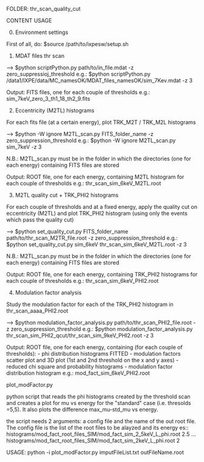 FOLDER: thr_scan_quality_cut

CONTENT USAGE


0. Environment settings

First of all, do: $source /path/to/ixpesw/setup.sh



1. MDAT files thr scan

--> $python scriptPython.py path/to/in_file.mdat -z zero_suppressioj_threshold
e.g.: $python scriptPython.py /data1/IXPE/data/MC_namesOK/MDAT_files_namesOK/sim_7Kev.mdat -z 3

Output: FITS files, one for each couple of thresholds
e.g.: sim_7keV_zero_3_th1_18_th2_9.fits



2. Eccentricity (M2TL) histograms

For each fits file (at a certain energy), plot TRK_M2T / TRK_M2L histograms

--> $python -W ignore M2TL_scan.py FITS_folder_name -z zero_suppression_threshold
e.g.: $python -W ignore M2TL_scan.py sim_7keV -z 3

N.B.: M2TL_scan.py must be in the folder in which the directories (one for each energy) containing FITS files are stored

Output: ROOT file, one for each energy, containing M2TL histogram for each couple of thresholds
e.g.: thr_scan_sim_6keV_M2TL.root



3. M2TL quality cut + TRK_PHI2 histograms

For each couple of thresholds and at a fixed energy, apply the quality cut on eccentricity (M2TL) and plot TRK_PHI2 histogram (using only the events which pass the quality cut)

--> $python set_quality_cut.py FITS_folder_name path/to/thr_scan_M2TR_file.root -z zero_suppression_threshold
e.g.: $python set_quality_cut.py sim_6keV thr_scan_sim_6keV_M2TL.root -z 3

N.B.: M2TL_scan.py must be in the folder in which the directories (one for each energy) containing FITS files are stored

Output: ROOT file, one for each energy, containing TRK_PHI2 histograms for each couple of thresholds
e.g.: thr_scan_sim_6keV_PHI2.root



4. Modulation factor analysis

Study the modulation factor for each of the TRK_PHI2 histogram in thr_scan_aaaa_PHI2.root

--> $python modulation_factor_analysis.py path/to/thr_scan_PHI2_file.root -z zero_suppression_threshold
e.g.: $python modulation_factor_analysis.py thr_scan_sim_PHI2_qcut/thr_scan_sim_9keV_PHI2.root -z 3

Output: ROOT file, one for each energy, containing (for each couple of thresholds):
    - phi distribution histograms FITTED
    - modulation factors scatter plot and 3D plot (1st and 2nd threshold on the x and y axes)
    - reduced chi square and probability histograms
    - modulation factor distribution histogram
e.g.: mod_fact_sim_6keV_PHI2.root






plot_modFactor.py

python script that reads the phi histograms created by the threshold scan and creates a plot for mu vs energy for the "standard" case (i.e. thresolds =5,5). It also plots the difference max_mu-std_mu vs energy.

the script needs 2 arguments: a config file and the name of the out root file. The config file is the list of the root files to be alayzed and its energy es:: histograms/mod_fact_root_files_SIM/mod_fact_sim_2_5keV_L_phi.root 2.5 ... histograms/mod_fact_root_files_SIM/mod_fact_sim_2keV_L_phi.root 2

USAGE: python -i plot_modFactor.py imputFileList.txt outFileName.root


